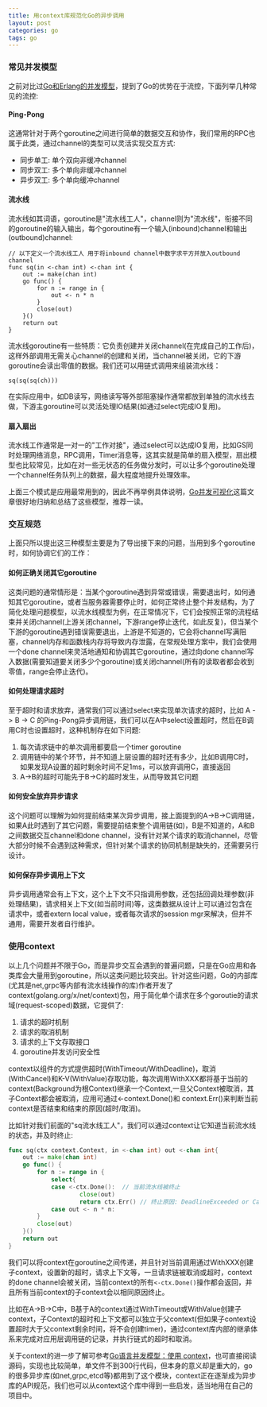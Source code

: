 ```yaml
---
title: 用context库规范化Go的异步调用
layout: post
categories: go
tags: go
---
```


### 常见并发模型

之前对比过[Go和Erlang的并发模型](http://wudaijun.com/2017/05/go-vs-erlang/)，提到了Go的优势在于流控，下面列举几种常见的流控:

#### Ping-Pong

这通常针对于两个goroutine之间进行简单的数据交互和协作，我们常用的RPC也属于此类，通过channel的类型可以灵活实现交互方式:

- 同步单工: 单个双向非缓冲channel
- 同步双工: 多个单向非缓冲channel
- 异步双工: 多个单向缓冲channel

#### 流水线

流水线如其词语，goroutine是"流水线工人"，channel则为"流水线"，衔接不同的goroutine的输入输出，每个goroutine有一个输入(inbound)channel和输出(outbound)channel:

	// 以下定义一个流水线工人 用于将inbound channel中数字求平方并放入outbound channel
	func sq(in <-chan int) <-chan int {
	    out := make(chan int)
	    go func() {
	        for n := range in {
	            out <- n * n
	        }
	        close(out)
	    }()
	    return out
	}

流水线goroutine有一些特质：它负责创建并关闭channel(在完成自己的工作后)，这样外部调用无需关心channel的创建和关闭，当channel被关闭，它的下游goroutine会读出零值的数据。我们还可以用链式调用来组装流水线：
	
	sq(sq(sq(ch)))
	
在实际应用中，如DB读写，网络读写等外部阻塞操作通常都放到单独的流水线去做，下游主goroutine可以灵活处理IO结果(如通过select完成IO复用)。

#### 扇入扇出

流水线工作通常是一对一的"工作对接"，通过select可以达成IO复用，比如GS同时处理网络消息，RPC调用，Timer消息等，这其实就是简单的扇入模型，扇出模型也比较常见，比如在对一些无状态的任务做分发时，可以让多个goroutine处理一个channel任务队列上的数据，最大程度地提升处理效率。
	
	
上面三个模式是应用最常用到的，因此不再举例具体说明，[Go并发可视化](http://strucoder.com/2016/03/15/gozhong-de-bing-fa-ke-shi-hua/)这篇文章很好地归纳和总结了这些模型，推荐一读。

### 交互规范

上面只所以提出这三种模型主要是为了导出接下来的问题，当用到多个goroutine时，如何协调它们的工作：

#### 如何正确关闭其它goroutine

这类问题的通常情形是：当某个goroutine遇到异常或错误，需要退出时，如何通知其它goroutine，或者当服务器需要停止时，如何正常终止整个并发结构，为了简化处理问题模型，以流水线模型为例，在正常情况下，它们会按照正常的流程结束并关闭channel(上游关闭channel，下游range停止迭代，如此反复)，但当某个下游的goroutine遇到错误需要退出，上游是不知道的，它会将channel写满阻塞，channel内存和函数栈内存将导致内存泄露，在常规处理方案中，我们会使用一个done channel来灵活地通知和协调其它goroutine，通过向done channel写入数据(需要知道要关闭多少个goroutine)或关闭channel(所有的读取者都会收到零值，range会停止迭代)。

#### 如何处理请求超时

至于超时和请求放弃，通常我们可以通过select来实现单次请求的超时，比如 A -> B -> C 的Ping-Pong异步调用链，我们可以在A中select设置超时，然后在B调用C时也设置超时，这种机制存在如下问题:

1. 每次请求链中的单次调用都要启一个timer goroutine
2. 调用链中的某个环节，并不知道上层设置的超时还有多少，比如B调用C时，如果发现A设置的超时剩余时间不足1ms，可以放弃调用C，直接返回
3. A->B的超时可能先于B->C的超时发生，从而导致其它问题

#### 如何安全放弃异步请求

这个问题可以理解为如何提前结束某次异步调用，接上面提到的A->B->C调用链，如果A此时遇到了其它问题，需要提前结束整个调用链(如)，B是不知道的，A和B之间数据交互channel和done channel，没有针对某个请求的取消channel，尽管大部分时候不会遇到这种需求，但针对某个请求的协同机制是缺失的，还需要另行设计。

#### 如何保存异步调用上下文

异步调用通常会有上下文，这个上下文不只指调用参数，还包括回调处理参数(非处理结果)，请求相关上下文(如当前时间)等，这类数据从设计上可以通过包含在请求中，或者extern local value，或者每次请求的session mgr来解决，但并不通用，需要开发者自行维护。


### 使用context

以上几个问题并不限于Go，而是异步交互会遇到的普遍问题，只是在Go应用和各类库会大量用到goroutine，所以这类问题比较突出。针对这些问题，Go的内部库(尤其是net,grpc等内部有流水线操作的库)作者开发了context(golang.org/x/net/context)包，用于简化单个请求在多个goroutie的请求域(request-scoped)数据，它提供了:

1. 请求的超时机制
2. 请求的取消机制
3. 请求的上下文存取接口
4. goroutine并发访问安全性

context以组件的方式提供超时(WithTimeout/WithDeadline)，取消(WithCancel)和K-V(WithValue)存取功能，每次调用WithXXX都将基于当前的context(Background为根Context)继承一个Context,一旦父Context被取消，其子Context都会被取消，应用可通过<-context.Done()和
context.Err()来判断当前context是否结束和结束的原因(超时/取消)。

比如针对我们前面的"sq流水线工人"，我们可以通过context让它知道当前流水线的状态，并及时终止:

```go
func sq(ctx context.Context, in <-chan int) out <-chan int{
	out := make(chan int)
	go func() {
	    for n := range in {
	        select{
	        case <-ctx.Done():	// 当前流水线被终止
	        		close(out)
	        		return ctx.Err() // 终止原因: DeadlineExceeded or Canceled
	        case out <- n * n:
	    }
	    close(out)
	}()
	return out
}
```

我们可以将context在goroutine之间传递，并且针对当前调用通过WithXXX创建子context，设置新的超时，请求上下文等，一旦请求链被取消或超时，context的done channel会被关闭，当前context的所有`<-ctx.Done()`操作都会返回，并且所有当前context的子context会以相同原因终止。

比如在A->B->C中，B基于A的context通过WithTimeout或WithValue创建子context，子Context的超时和上下文都可以独立于父context(但如果子context设置超时大于父context剩余时间，将不会创建timer)，通过context库内部的继承体系来完成对应用层调用链的记录，并执行链式的超时和取消。

关于context的进一步了解可参考[Go语言并发模型：使用 context](https://segmentfault.com/a/1190000006744213)，也可直接阅读源码，实现也比较简单，单文件不到300行代码，但本身的意义却是重大的，go的很多异步库(如net,grpc,etcd等)都用到了这个模块，context正在逐渐成为异步库的API规范，我们也可以从context这个库中得到一些启发，适当地用在自己的项目中。